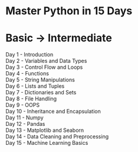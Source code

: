 # Master Python in 15 Days
# Basic → Intermediate
Day 1 - Introduction <br />
Day 2 - Variables and Data Types <br />
Day 3 - Control Flow and Loops <br />
Day 4 - Functions <br />
Day 5 - String Manipulations <br />
Day 6 - Lists and Tuples <br />
Day 7 - Dictionaries and Sets <br />
Day 8 - File Handling <br />
Day 9 - OOPS <br />
Day 10 - Inheritance and Encapsulation <br />
Day 11 - Numpy <br />
Day 12 - Pandas <br />
Day 13 - Matplotlib and Seaborn <br />
Day 14 - Data Cleaning and Preprocessing <br />
Day 15 - Machine Learning Basics <br />